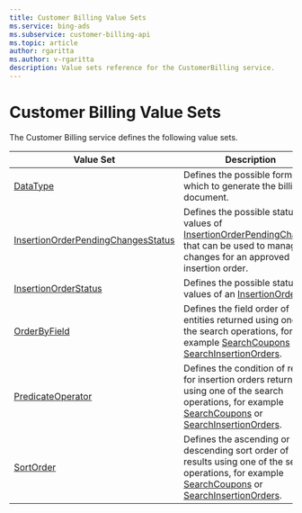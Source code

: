 ```yaml
---
title: Customer Billing Value Sets
ms.service: bing-ads
ms.subservice: customer-billing-api
ms.topic: article
author: rgaritta
ms.author: v-rgaritta
description: Value sets reference for the CustomerBilling service.
---
```

# Customer Billing Value Sets
The Customer Billing service defines the following value sets.

|Value Set|Description|
|---|---|
|[DataType](datatype.md)|Defines the possible formats in which to generate the billing document.|
|[InsertionOrderPendingChangesStatus](insertionorderpendingchangesstatus.md)|Defines the possible status values of [InsertionOrderPendingChanges](insertionorderpendingchanges.md) that can be used to manage changes for an approved insertion order.|
|[InsertionOrderStatus](insertionorderstatus.md)|Defines the possible status values of an [InsertionOrder](insertionorder.md).|
|[OrderByField](orderbyfield.md)|Defines the field order of entities returned using one of the search operations, for example [SearchCoupons](searchcoupons.md) or [SearchInsertionOrders](searchinsertionorders.md).|
|[PredicateOperator](predicateoperator.md)|Defines the condition of results for insertion orders returned using one of the search operations, for example [SearchCoupons](searchcoupons.md) or [SearchInsertionOrders](searchinsertionorders.md).|
|[SortOrder](sortorder.md)|Defines the ascending or descending sort order of results using one of the search operations, for example [SearchCoupons](searchcoupons.md) or [SearchInsertionOrders](searchinsertionorders.md).|
